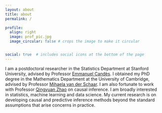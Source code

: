 ```yaml
---
layout: about
title: about
permalink: /

profile:
  align: right
  image: prof_pic.jpg
  image_circular: false # crops the image to make it circular


social: true  # includes social icons at the bottom of the page
---
```

I am a postdoctoral researcher in the Statistics Department at Stanford University, advised by Professor [Emmanuel Candès](https://candes.su.domains/). I obtained my PhD degree in the Mathematics Department at the University of Cambridge, advised by Professor [Mihaela van der Schaar](https://www.vanderschaar-lab.com/prof-mihaela-van-der-schaar/). I am also fortunate to work with Professor [Qingyuan Zhao](http://www.statslab.cam.ac.uk/~qz280/) on causal inference.  I am broadly interested in statistics, machine learning and data science. My current research is on developing causal and predictive inference methods beyond the standard assumptions that arise concerns in practice.


